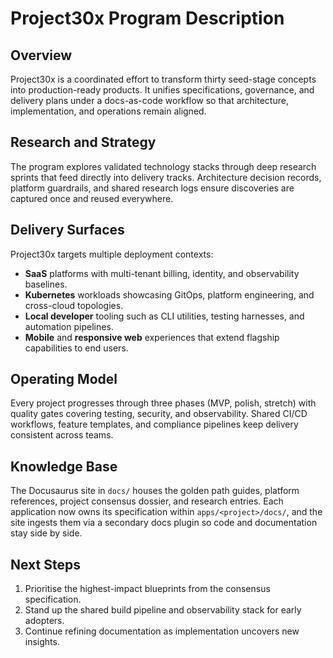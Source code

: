 # Project30x Program Description

## Overview
Project30x is a coordinated effort to transform thirty seed-stage concepts into production-ready products. It unifies specifications, governance, and delivery plans under a docs-as-code workflow so that architecture, implementation, and operations remain aligned.

## Research and Strategy
The program explores validated technology stacks through deep research sprints that feed directly into delivery tracks. Architecture decision records, platform guardrails, and shared research logs ensure discoveries are captured once and reused everywhere.

## Delivery Surfaces
Project30x targets multiple deployment contexts:

- **SaaS** platforms with multi-tenant billing, identity, and observability baselines.
- **Kubernetes** workloads showcasing GitOps, platform engineering, and cross-cloud topologies.
- **Local developer** tooling such as CLI utilities, testing harnesses, and automation pipelines.
- **Mobile** and **responsive web** experiences that extend flagship capabilities to end users.

## Operating Model
Every project progresses through three phases (MVP, polish, stretch) with quality gates covering testing, security, and observability. Shared CI/CD workflows, feature templates, and compliance pipelines keep delivery consistent across teams.

## Knowledge Base
The Docusaurus site in `docs/` houses the golden path guides, platform references, project consensus dossier, and research entries. Each application now owns its specification within `apps/<project>/docs/`, and the site ingests them via a secondary docs plugin so code and documentation stay side by side.

## Next Steps
1. Prioritise the highest-impact blueprints from the consensus specification.
2. Stand up the shared build pipeline and observability stack for early adopters.
3. Continue refining documentation as implementation uncovers new insights.
